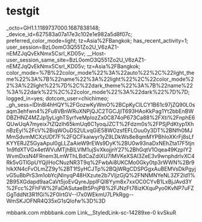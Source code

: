 # testgit
_octo=GH1.1.1189737000.1687838148; _device_id=627583a07a17e3c102e1e982a5d8f07c; preferred_color_mode=light; tz=Asia%2FBangkok; has_recent_activity=1; user_session=BzL0omO3Q551Zo2U_V6zAZ1-nEMZJqQvEkNmx5Csrl_KD05v; __Host-user_session_same_site=BzL0omO3Q551Zo2U_V6zAZ1-nEMZJqQvEkNmx5Csrl_KD05v; tz=Asia%2FBangkok; color_mode=%7B%22color_mode%22%3A%22auto%22%2C%22light_theme%22%3A%7B%22name%22%3A%22light%22%2C%22color_mode%22%3A%22light%22%7D%2C%22dark_theme%22%3A%7B%22name%22%3A%22dark%22%2C%22color_mode%22%3A%22dark%22%7D%7D; logged_in=yes; dotcom_user=chichimeo; _gh_sess=lDln8l4hHQY%2FGozwKyWmO%2BCpKyClLCY1B61c97jZQ90L0saqm3ehfwn4%2Fu8VBnWRuXNPjQJC2TGCJjlT693HAoKkPag1Yt2bbEnBWDBZHNZ4MZJp1jyLighTSyrfveMpIozZx0C874oP673Ca88%2FXti%2FnphE6QUwUqA7myeix7tZQzIh65kmUq6C1yoqJZCT%2Fdzm0s%2FPSjPdKtyp1XhnBzEyl%2FcV%2BiqWOuDS2ULvqGiE58WOzsfEFLOuu0y3DT%2BNfh0MJMmSdvmMCXzUDf7F%2FQCFkaiwyr1yZ9LDkWs8e8qmMYPBhIoXKrFj8sLfKYYERJZ5GyaApuI0gLLZaAieW9rEWs9DyK%2BU0w93naDxNEhZta17F5tjn1n9fdXTVGx4etWVuMTjhBlLVlM1ujSvXkojjnY27%2BhGqtV1Oqea49KzpIY2WvmDxsN4FRnem3LmWThLBdCaZdiXU7lMVKeXSAl3ZeE3v9wnphdrlvXC4Rk5vGTlGpUYQjIHoCNuzNR3T9q%2FwbAi8UKCMo0Gky0tp3rWWN%2Br9hlkXN4cFvOLmZZ9y%2BT1fSyHCJTp%2BQjWRgCDSPGgxAuBEMVsDkPgyjvG5uBbPrS3m1obYcjNInyqP48HXzute2b7VIjzGjQ%2FNNMNYeNL3ZF2ld1%2B95XGdapd9aaCaVt5joEvQyreJppIFQI8Yym8x7xxOC0CYvB1LxBjJAvd3Y%2Fcc%2FhFW%2FaDASutaeBt5PnjPB%2FJNzFt78izKXquPyo0KvNP7uFZGgTddNt3R1fGi%2F0IrtGV--l7x0WEkmU7LPkRgg--WmSKJOFNR4Q35xG1sQIofw%3D%3D

mbbank.com
mbbbank.com
Link__StyledLink-sc-14289xe-0 kvSkuR
